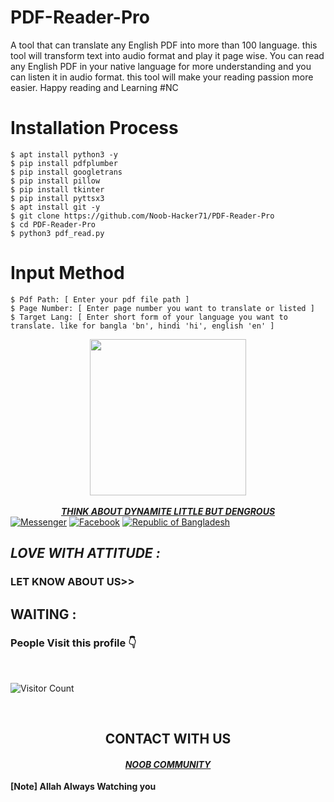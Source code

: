 # PDF-Reader-Pro
A tool that can translate any English PDF into more than 100 language. this tool will transform text into audio format and play it page wise. You can read any English PDF  in your native language for more understanding and you can listen it in audio format. this tool will make your reading passion more easier. Happy reading and Learning #NC

# Installation Process
```
$ apt install python3 -y
$ pip install pdfplumber
$ pip install googletrans
$ pip install pillow
$ pip install tkinter
$ pip install pyttsx3
$ apt install git -y
$ git clone https://github.com/Noob-Hacker71/PDF-Reader-Pro
$ cd PDF-Reader-Pro
$ python3 pdf_read.py

```
# Input Method
```
$ Pdf Path: [ Enter your pdf file path ]
$ Page Number: [ Enter page number you want to translate or listed ]
$ Target Lang: [ Enter short form of your language you want to translate. like for bangla 'bn', hindi 'hi', english 'en' ]
```


<!-- HOW THIS WORK BRO🖕🖕🖕 -->
<div align="center">
  <a href="https://www.facebook.com/Noob.Hacker71/">
    <img width="250" heigth="250" src="icon.ico">
</div>
<br>

<div align="center">
<b><i>THINK ABOUT DYNAMITE LITTLE BUT DENGROUS</i></b>
</div>
<a href="https://m.me/ntahsan.nayem"><img title="Messenger" src="https://img.shields.io/badge/Chat-Messenger-blue?style=flat&logo=messenger"></a>
<a href="https://fb.com/Noob.Hackrr71"><img title="Facebook" src="https://img.shields.io/badge/View-Facebook-blue?style=flat&logo=Facebook"></a>
<a href="https://github.com/Noob-Hacker71"><img title="Republic of Bangladesh" src="https://img.shields.io/badge/REPUBLIC%20OF-BANGLADESH-green?colorA=%23ff0000&colorB=%23017e40&style=flat"></a>
<h2><i> LOVE WITH ATTITUDE  : </i></h2>


### LET KNOW ABOUT US>>
## WAITING :
<h3>People Visit this profile 👇</h3>
<br>

![Visitor Count](https://profile-counter.glitch.me/Noob-Hacker71/count.svg)


<br>
<div align="center">
<h2>CONTACT WITH US</h2>

<h4><i><b><a href ="https://www.facebook.com/Noob.Hacker71/">NOOB COMMUNITY </a></b></i></h4>
</div>
<b>[Note] Allah Always Watching you</b>
